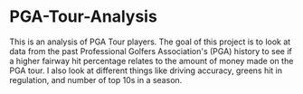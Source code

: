 # PGA-Tour-Analysis

This is an analysis of PGA Tour players. The goal of this project is to look at data from the past Professional Golfers Association's (PGA) history to see if a higher fairway hit percentage relates to the amount of money made on the PGA tour. I also look at different things like driving accuracy, greens hit in regulation, and number of top 10s in a season.
